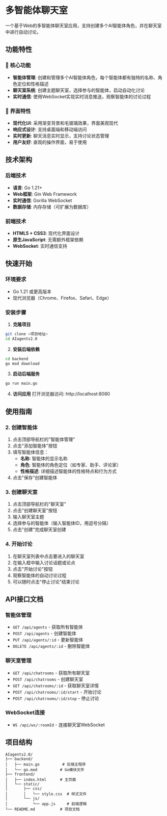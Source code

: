 # 多智能体聊天室

一个基于Web的多智能体聊天室应用，支持创建多个AI智能体角色，并在聊天室中进行自动讨论。

## 功能特性

### 🎯 核心功能
- **智能体管理**: 创建和管理多个AI智能体角色，每个智能体都有独特的名称、角色定位和性格描述
- **聊天室系统**: 创建主题聊天室，选择参与的智能体，启动自动化讨论
- **实时通信**: 使用WebSocket实现实时消息推送，观察智能体的讨论过程


### 🎨 界面特性
- **现代化UI**: 采用渐变背景和毛玻璃效果，界面美观现代
- **响应式设计**: 支持桌面端和移动端访问
- **实时更新**: 聊天消息实时显示，支持讨论状态管理
- **用户友好**: 直观的操作界面，易于使用

## 技术架构

### 后端技术
- **语言**: Go 1.21+
- **Web框架**: Gin Web Framework
- **实时通信**: Gorilla WebSocket
- **数据存储**: 内存存储（可扩展为数据库）

### 前端技术
- **HTML5 + CSS3**: 现代化界面设计
- **原生JavaScript**: 无需额外框架依赖
- **WebSocket**: 实时通信支持

## 快速开始

### 环境要求
- Go 1.21 或更高版本
- 现代浏览器（Chrome、Firefox、Safari、Edge）

### 安装步骤

1. **克隆项目**
```bash
git clone <项目地址>
cd AIagents2.0
```

2. **安装后端依赖**
```bash
cd backend
go mod download
```

3. **启动后端服务**
```bash
go run main.go
```

4. **访问应用**
打开浏览器访问: http://localhost:8080

## 使用指南


### 2. 创建智能体
1. 点击顶部导航栏的"智能体管理"
2. 点击"添加智能体"按钮
3. 填写智能体信息：
   - **名称**: 智能体的显示名称
   - **角色**: 智能体的角色定位（如专家、助手、评论家）
   - **性格描述**: 详细描述智能体的性格特点和行为方式
4. 点击"保存"创建智能体

### 3. 创建聊天室
1. 点击顶部导航栏的"聊天室"
2. 点击"创建聊天室"按钮
3. 输入聊天室主题
4. 选择参与的智能体（输入智能体ID，用逗号分隔）
5. 点击"创建"完成聊天室创建

### 4. 开始讨论
1. 在聊天室列表中点击要进入的聊天室
2. 在输入框中输入讨论话题或论点
3. 点击"开始讨论"按钮
4. 观察智能体的自动讨论过程
5. 可以随时点击"停止讨论"结束讨论

## API接口文档

### 智能体管理
- `GET /api/agents` - 获取所有智能体
- `POST /api/agents` - 创建智能体
- `PUT /api/agents/:id` - 更新智能体
- `DELETE /api/agents/:id` - 删除智能体

### 聊天室管理
- `GET /api/chatrooms` - 获取所有聊天室
- `POST /api/chatrooms` - 创建聊天室
- `GET /api/chatrooms/:id` - 获取聊天室详情
- `POST /api/chatrooms/:id/start` - 开始讨论
- `POST /api/chatrooms/:id/stop` - 停止讨论


### WebSocket连接
- `WS /api/ws/:roomId` - 连接聊天室WebSocket

## 项目结构

```
AIagents2.0/
├── backend/
│   ├── main.go          # 后端主程序
│   └── go.mod          # Go模块文件
├── frontend/
│   ├── index.html      # 主页面
│   └── static/
│       ├── css/
│       │   └── style.css  # 样式文件
│       └── js/
│           └── app.js     # 前端逻辑
└── README.md           # 项目文档
```


